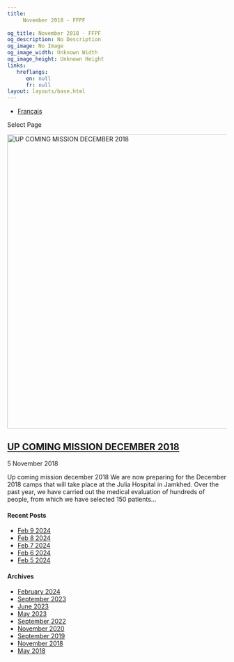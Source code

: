 ```yaml
---
title: 
     November 2018 - FFPF
    
og_title: November 2018 - FFPF
og_description: No Description
og_image: No Image
og_image_width: Unknown Width
og_image_height: Unknown Height
links:
   hreflangs:
      en: null
      fr: null
layout: layouts/base.html
---
```


  * [ Français ]( /fr/article/2018/11/)

[ ]( )

Select Page

[ <img src='/wp-content/uploads/2018/10/GenevieveCote-Operating-1080x675.webp'
width='1080' height='675' alt='UP COMING MISSION DECEMBER 2018' /> ](/fr)

##  [ UP COMING MISSION DECEMBER 2018 ](/fr)

5 November 2018

Up coming mission december 2018 We are now preparing for the December 2018
camps that will take place at the Julia Hospital in Jamkhed. Over the past
year, we have carried out the medical evaluation of hundreds of people, from
which we have selected 150 patients...

####  Recent Posts

  * [ Feb 9 2024 ]( /article/2024/02/09/feb-9-2024/)
  * [ Feb 8 2024 ]( /article/2024/02/08/feb-8-2024/)
  * [ Feb 7 2024 ]( /article/2024/02/07/feb-7-2024/)
  * [ Feb 6 2024 ]( /article/2024/02/06/feb-6-2024/)
  * [ Feb 5 2024 ]( /article/2024/02/05/feb-5-2024/)

####  Archives

  * [ February 2024 ]( /article/2024/02/)
  * [ September 2023 ]( /article/2023/09/)
  * [ June 2023 ]( /article/2023/06/)
  * [ May 2023 ]( /article/2023/05/)
  * [ September 2022 ]( /article/2022/09/)
  * [ November 2020 ]( /article/2020/11/)
  * [ September 2019 ]( /article/2019/09/)
  * [ November 2018 ](index.html)
  * [ May 2018 ]( /article/2023/05/)



